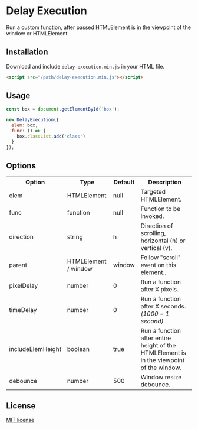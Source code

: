 # Delay Execution
Run a custom function, after passed HTMLElement is in the viewpoint of the window or HTMLElement.

## Installation
Download and include `delay-execution.min.js` in your HTML file.

```html
<script src="/path/delay-execution.min.js"></script>
```

## Usage
```js
const box = document.getElementById('box');

new DelayExecution({ 
  elem: box,
  func: () => {
    box.classList.add('class')
  }
});
```

## Options
<table>
  <tr>
    <th>Option</th>
    <th>Type</th>
    <th>Default</th>
    <th>Description</th>
  </tr>
  <tr>
    <td>elem</td>
    <td>HTMLElement</td>
    <td>null</td>
    <td>Targeted HTMLElement.</td>
  </tr>
  <tr>
    <td>func</td>
    <td>function</td>
    <td>null</td>
    <td>Function to be invoked.</td>
  </tr>
  <tr>
    <td>direction</td>
    <td>string</td>
    <td>h</td>
    <td>Direction of scrolling, horizontal (h) or vertical (v).</td>
  </tr>
  <tr>
    <td>parent</td>
    <td>HTMLElement / window</td>
    <td>window</td>
    <td>Follow "scroll" event on this element..</td>
  </tr>
  <tr>
    <td>pixelDelay</td>
    <td>number</td>
    <td>0</td>
    <td>Run a function after X pixels.</td>
  </tr>
  <tr>
    <td>timeDelay</td>
    <td>number</td>
    <td>0</td>
    <td>Run a function after X seconds. <i>(1000 = 1 second)</i></td>
  </tr>
  <tr>
    <td>includeElemHeight</td>
    <td>boolean</td>
    <td>true</td>
    <td>Run a function after entire height of the HTMLElement is in the viewpoint of the window.</td>
  </tr>
  <tr>
    <td>debounce</td>
    <td>number</td>
    <td>500</td>
    <td>Window resize debounce.</td>
  </tr>
</table>

## License
[MIT license](http://www.opensource.org/licenses/MIT)